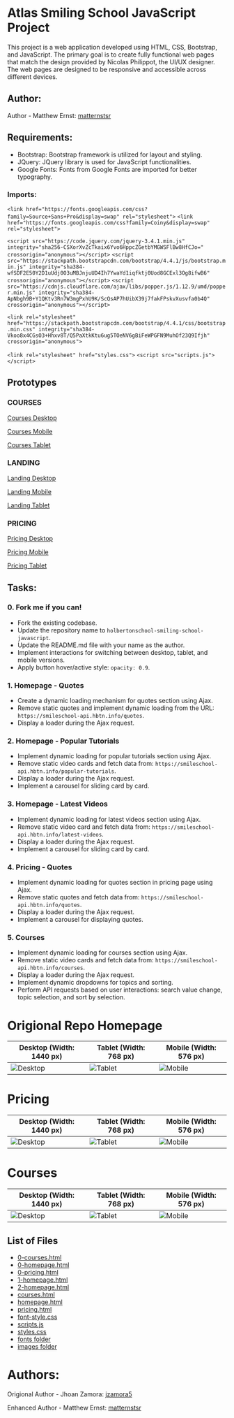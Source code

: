 # Atlas Smiling School JavaScript Project

This project is a web application developed using HTML, CSS, Bootstrap, and JavaScript. The primary goal is to create fully functional web pages that match the design provided by Nicolas Philippot, the UI/UX designer. The web pages are designed to be responsive and accessible across different devices.

## Author:

Author - Matthew Ernst: [matternstsr](https://github.com/matternstsr)


## Requirements:

- Bootstrap: Bootstrap framework is utilized for layout and styling.
- JQuery: JQuery library is used for JavaScript functionalities.
- Google Fonts: Fonts from Google Fonts are imported for better typography.

### Imports:

`<link href="https://fonts.googleapis.com/css?family=Source+Sans+Pro&display=swap" rel="stylesheet">`
`<link href="https://fonts.googleapis.com/css?family=Coiny&display=swap" rel="stylesheet">`

`<script src="https://code.jquery.com/jquery-3.4.1.min.js" integrity="sha256-CSXorXvZcTkaix6Yvo6HppcZGetbYMGWSFlBw8HfCJo=" crossorigin="anonymous"></script>`
`<script src="https://stackpath.bootstrapcdn.com/bootstrap/4.4.1/js/bootstrap.min.js" integrity="sha384-wfSDF2E50Y2D1uUdj0O3uMBJnjuUD4Ih7YwaYd1iqfktj0Uod8GCExl3Og8ifwB6" crossorigin="anonymous"></script>`
`<script src="https://cdnjs.cloudflare.com/ajax/libs/popper.js/1.12.9/umd/popper.min.js" integrity="sha384-ApNbgh9B+Y1QKtv3Rn7W3mgPxhU9K/ScQsAP7hUibX39j7fakFPskvXusvfa0b4Q" crossorigin="anonymous"></script>`

`<link rel="stylesheet" href="https://stackpath.bootstrapcdn.com/bootstrap/4.4.1/css/bootstrap.min.css" integrity="sha384-Vkoo8x4CGsO3+Hhxv8T/Q5PaXtkKtu6ug5TOeNV6gBiFeWPGFN9MuhOf23Q9Ifjh" crossorigin="anonymous">`

`<link rel="stylesheet" href="styles.css">`
`<script src="scripts.js"></script>`


## Prototypes

### COURSES
[Courses Desktop](https://github.com/matternstsr/atlas-smiling-school-javascript/blob/master/Screens/Desktop/COURSESD.png)

[Courses Mobile](https://github.com/matternstsr/atlas-smiling-school-javascript/blob/master/Screens/Mobile/COURSESM.png)

[Courses Tablet](https://github.com/matternstsr/atlas-smiling-school-javascript/blob/master/Screens/Tablet/COURSEST.png)

### LANDING
[Landing Desktop](https://github.com/matternstsr/atlas-smiling-school-javascript/blob/master/Screens/Desktop/LANDINGD.png)

[Landing Mobile](https://github.com/matternstsr/atlas-smiling-school-javascript/blob/master/Screens/Mobile/LANDINGM.png)

[Landing Tablet](https://github.com/matternstsr/atlas-smiling-school-javascript/blob/master/Screens/Tablet/LANDINGT.png)

### PRICING
[Pricing Desktop](https://github.com/matternstsr/atlas-smiling-school-javascript/blob/master/Screens/Desktop/PRICINGD.png)

[Pricing Mobile](https://github.com/matternstsr/atlas-smiling-school-javascript/blob/master/Screens/Mobile/PRICINGM.png)

[Pricing Tablet](https://github.com/matternstsr/atlas-smiling-school-javascript/blob/master/Screens/Tablet/PRICINGT.png)


## Tasks:

### 0. Fork me if you can!

- Fork the existing codebase.
- Update the repository name to `holbertonschool-smiling-school-javascript`.
- Update the README.md file with your name as the author.
- Implement interactions for switching between desktop, tablet, and mobile versions.
- Apply button hover/active style: `opacity: 0.9`.

### 1. Homepage - Quotes

- Create a dynamic loading mechanism for quotes section using Ajax.
- Remove static quotes and implement dynamic loading from the URL: `https://smileschool-api.hbtn.info/quotes`.
- Display a loader during the Ajax request.

### 2. Homepage - Popular Tutorials

- Implement dynamic loading for popular tutorials section using Ajax.
- Remove static video cards and fetch data from: `https://smileschool-api.hbtn.info/popular-tutorials`.
- Display a loader during the Ajax request.
- Implement a carousel for sliding card by card.

### 3. Homepage - Latest Videos

- Implement dynamic loading for latest videos section using Ajax.
- Remove static video card and fetch data from: `https://smileschool-api.hbtn.info/latest-videos`.
- Display a loader during the Ajax request.
- Implement a carousel for sliding card by card.

### 4. Pricing - Quotes

- Implement dynamic loading for quotes section in pricing page using Ajax.
- Remove static quotes and fetch data from: `https://smileschool-api.hbtn.info/quotes`.
- Display a loader during the Ajax request.
- Implement a carousel for displaying quotes.

### 5. Courses

- Implement dynamic loading for courses section using Ajax.
- Remove static video cards and fetch data from: `https://smileschool-api.hbtn.info/courses`.
- Display a loader during the Ajax request.
- Implement dynamic dropdowns for topics and sorting.
- Perform API requests based on user interactions: search value change, topic selection, and sort by selection.

# Origional Repo Homepage

| **Desktop (Width: 1440 px)**                              | **Tablet (Width: 768 px)**                              | **Mobile (Width: 576 px)**                              |
| --------------------------------------------------------- | ------------------------------------------------------- | ------------------------------------------------------- |
| ![Desktop](https://i.ibb.co/pKGgC0J/Homepage-Desktop.png) | ![Tablet](https://i.ibb.co/6XBLwf9/Homepage-Tablet.png) | ![Mobile](https://i.ibb.co/NVBK21F/Homepage-Mobile.png) |

# Pricing

| **Desktop (Width: 1440 px)**                             | **Tablet (Width: 768 px)**                             | **Mobile (Width: 576 px)**                             |
| -------------------------------------------------------- | ------------------------------------------------------ | ------------------------------------------------------ |
| ![Desktop](https://i.ibb.co/RvSJ2YS/Pricing-Desktop.png) | ![Tablet](https://i.ibb.co/Gkvsf0Y/Pricing-Tablet.png) | ![Mobile](https://i.ibb.co/6RwmYck/Pricing-Mobile.png) |

# Courses

| **Desktop (Width: 1440 px)**                             | **Tablet (Width: 768 px)**                             | **Mobile (Width: 576 px)**                             |
| -------------------------------------------------------- | ------------------------------------------------------ | ------------------------------------------------------ |
| ![Desktop](https://i.ibb.co/y51S3HX/Courses-Desktop.png) | ![Tablet](https://i.ibb.co/28qK1g0/Courses-Tablet.png) | ![Mobile](https://i.ibb.co/f8zNgkx/Courses-Mobile.png) |

## List of Files

- [0-courses.html](https://github.com/matternstsr/atlas-smiling-school-javascript/blob/master/0-courses.html)
- [0-homepage.html](https://github.com/matternstsr/atlas-smiling-school-javascript/blob/master/0-homepage.html)
- [0-pricing.html](https://github.com/matternstsr/atlas-smiling-school-javascript/blob/master/0-pricing.html)
- [1-homepage.html](https://github.com/matternstsr/atlas-smiling-school-javascript/blob/master/1-homepage.html)
- [2-homepage.html](https://github.com/matternstsr/atlas-smiling-school-javascript/blob/master/2-homepage.html)
- [courses.html](https://github.com/matternstsr/atlas-smiling-school-javascript/blob/master/courses.html)
- [homepage.html](https://github.com/matternstsr/atlas-smiling-school-javascript/blob/master/homepage.html)
- [pricing.html](https://github.com/matternstsr/atlas-smiling-school-javascript/blob/master/pricing.html)
- [font-style.css](https://github.com/matternstsr/atlas-smiling-school-javascript/blob/master/font-style.css)
- [scripts.js](https://github.com/matternstsr/atlas-smiling-school-javascript/blob/master/scripts.js)
- [styles.css](https://github.com/matternstsr/atlas-smiling-school-javascript/blob/master/styles.css)
- [fonts folder](https://github.com/matternstsr/atlas-smiling-school-javascript/tree/master/fonts)
- [images folder](https://github.com/matternstsr/atlas-smiling-school-javascript/tree/master/images)


# Authors:

Origional Author - Jhoan Zamora: [jzamora5](https://github.com/jzamora5)

Enhanced Author - Matthew Ernst: [matternstsr](https://github.com/matternstsr)
